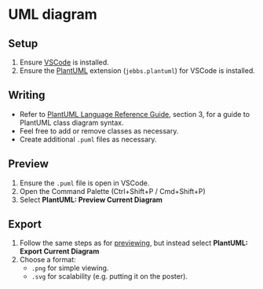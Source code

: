 # UML diagram

## Setup

1. Ensure [VSCode](https://code.visualstudio.com/) is installed.
1. Ensure the [PlantUML](https://marketplace.visualstudio.com/items?itemName=jebbs.plantuml)
extension (`jebbs.plantuml`) for VSCode is installed.

## Writing

- Refer to [PlantUML Language Reference Guide](https://pdf.plantuml.net/1.2020.22/PlantUML_Language_Reference_Guide_en.pdf),
section 3, for a guide to PlantUML class diagram syntax.
- Feel free to add or remove classes as necessary.
- Create additional `.puml` files as necessary.

## Preview

1. Ensure the `.puml` file is open in VSCode.
1. Open the Command Palette (Ctrl+Shift+P / Cmd+Shift+P)
1. Select **PlantUML: Preview Current Diagram**

## Export

1. Follow the same steps as for [previewing](#preview), but instead
select **PlantUML: Export Current Diagram**
1. Choose a format:
    - `.png` for simple viewing.
    - `.svg` for scalability (e.g. putting it on the poster).
